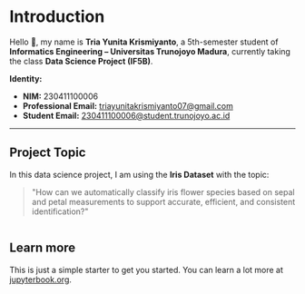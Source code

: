 # Introduction

Hello 👋, my name is **Tria Yunita Krismiyanto**, a 5th-semester student of **Informatics Engineering – Universitas Trunojoyo Madura**, currently taking the class **Data Science Project (IF5B)**.  

**Identity:**
- **NIM:** 230411100006  
- **Professional Email:** triayunitakrismiyanto07@gmail.com  
- **Student Email:** 230411100006@student.trunojoyo.ac.id  

---

## Project Topic 
In this data science project, I am using the **Iris Dataset** with the topic:  

> "How can we automatically classify iris flower species based on sepal and petal measurements to support accurate, efficient, and consistent identification?"  


```{tableofcontents}
```
## Learn more

This is just a simple starter to get you started.
You can learn a lot more at [jupyterbook.org](https://jupyterbook.org).
